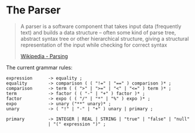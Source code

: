 # The Parser

> A parser is a software component that takes input data (frequently text) and builds a data structure – often some kind of parse tree, abstract syntax tree or other hierarchical structure, giving a structural representation of the input while checking for correct syntax
> 
> [Wikipedia - Parsing](https://en.wikipedia.org/wiki/Parsing#Parser)


The current grammar rules:
```
expression      -> equality ;
equality        -> comparison ( ( "!=" | "==" ) comparison )* ;
comparison      -> term ( ( ">" | ">=" | "<" | "<=" ) term )* ;
term            -> factor ( ( "-" | "+" ) factor )* ;
factor          -> expo ( ( "/" | "*" | "%" ) expo )* ;
expo            -> unary ("**" unary)* ;
unary           -> ( "!" | "-" | "+" ) unary | primary ;

primary         -> INTEGER | REAL | STRING | "true" | "false" | "null"
                | "(" expression ")" ;
```